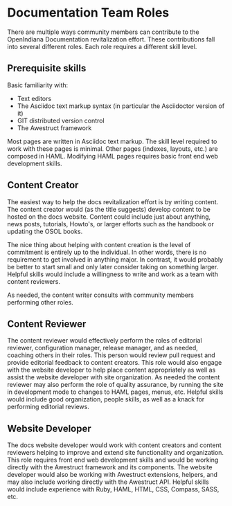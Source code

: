 # Documentation Team Roles


There are multiple ways community members can contribute to the OpenIndiana Documentation revitalization effort.
These contributions fall into several different roles.
Each role requires a different skill level.

## Prerequisite skills

Basic familiarity with:

* Text editors
* The Asciidoc text markup syntax (in particular the Asciidoctor version of it)
* GIT distributed version control
* The Awestruct framework

Most pages are written in Asciidoc text markup.
The skill level required to work with these pages is minimal.
Other pages (indexes, layouts, etc.) are composed in HAML.
Modifying HAML pages requires basic front end web development skills.

## Content Creator

The easiest way to help the docs revitalization effort is by writing content.
The content creator would (as the title suggests) develop content to be hosted on the docs website.
Content could include just about anything, news posts, tutorials, Howto's, or larger efforts such as the handbook or updating the OSOL books.

The nice thing about helping with content creation is the level of commitment is entirely up to the individual.
In other words, there is no requirement to get involved in anything major.
In contrast, it would probably be better to start small and only later consider taking on something larger.
Helpful skills would include a willingness to write and work as a team with content reviewers.

As needed, the content writer consults with community members performing other roles.

## Content Reviewer

The content reviewer would effectively perform the roles of editorial reviewer, configuration manager, release manager, and as needed, coaching others in their roles.
This person would review pull request and provide editorial feedback to content creators.
This role would also engage with the website developer to help place content appropriately as well as assist the website developer with site organization.
As needed the content reviewer may also perform the role of quality assurance, by running the site in development mode to changes to HAML pages, menus, etc.
Helpful skills would include good organization, people skills, as well as a knack for performing editorial reviews.


## Website Developer

The docs website developer would work with content creators and content reviewers helping to improve and extend site functionality and organization.
This role requires front end web development skills and would be working directly with the Awestruct framework and its components.
The website developer would also be working with Awestruct extensions, helpers, and  may also include working directly with the Awestruct API.
Helpful skills would include experience with Ruby, HAML, HTML, CSS, Compass, SASS, etc.



